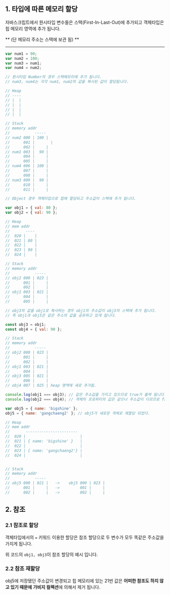 1\. 타입에 따른 메모리 할당
-----------------

 자바스크립트에서 원시타입 변수들은 스택(First-In-Last-Out)에 추가되고 객체타입은 힙 메모리 영역에 추가 됩니다. 

** (단 메모리 주소는 스택에 보관 됨) **

--------------------------------------------------------------------------------------------------------------

```js
var num1 = 90;
var num2 = 100;
var num3 = num1;
var num4 = num2;

// 원시타입 Number의 경우 스택메모리에 추가 됩니다.
// num3, num4는 각각 num1, num2의 값을 복사된 값이 할당됩니다.

// Heap
// ----
// |  |
// |  |
// |  |
// |  |

// Stack 
// memory addr
//           -----
// num2 000 | 100 |
//      001 |       |
//      002 |     |
// num1 003 |  90 |
//      004 |     |
//      005 |     |
// num4 006 | 100 |
//      007 |     |
//      008 |     |
// num3 009 |  90 |
//      010 |     |
//      011 |     |

// Object 경우 객체타입으로 힙에 할당되고 주소값이 스택에 추가 됩니다.

var obj1 = { val: 80 };
var obj2 = { val: 90 };

// Heap
// mem addr 
//       ----
//  020 |    |
//  021 | 80 |
//  022 |    |
//  023 | 90 |
//  024 |    |

// Stack 
// memory addr
//           -----
// obj2 000 | 023 |
//      001 |     |
//      002 |     |
// obj1 003 | 021 |
//      004 |     |
//      005 |     |

// obj3의 값을 obj1로 복사하는 경우 obj1의 주소값이 obj3의 스택에 추가 됩니다.
// 즉 obj1과 obj3은 같은 주소의 값을 공유하고 있게 됩니다.

const obj3 = obj1;
const obj4 = { val: 90 };

// Stack 
// memory addr
//           -----
// obj2 000 | 023 |
//      001 |     |
//      002 |     |
// obj1 003 | 021 |
//      004 |     |
// obj3 005 | 021 |
//      006 |     |
// obj4 007 | 025 | heap 영역에 새로 추가됨.

console.log(obj1 === obj3); // 같은 주소값을 가지고 있으므로 true가 출력 됩니다.
console.log(obj2 === obj4); // 객체의 프로퍼티의 값은 같으나 주소값이 다르므로 false가 출력 됩니다.

var obj5 = { name: 'bigshine' };
obj5 = { name: 'gangchaeng2' }; // obj5가 새로운 객체로 재할당 되었다.

// Heap
// mem addr 
//       -----------------------
//  020 |                        |
//  021 | { name: 'bigshine' }   |
//  022 |                        |
//  023 | { name: 'gangchaeng2'} |
//  024 |                        |


// Stack              
// memory addr          
//           -----      
// obj5 000 | 021 |   ->    obj5 000 | 023 |     
//      001 |     |   ->         001 |     |     
//      002 |     |   ->         002 |     |     
```

2\. 참조
------

###  2.1 참조로 할당

 객체타입에서의 `=` 키워드 이용한 할당은 참조 할당으로 두 변수가 모두 똑같은 주소값을 가지게 됩니다.

 위 코드의 `obj1, obj3`​이 참조 할당의 예시 입니다.

###  2.2 참조 재할당

 obj5에 저장됐던 주소값이 변경되고 힙 메모리에 있는 21번 값은 **어떠한 참조도 하지 않고 있기 때문에** **가비지 컬렉션**에 의해서 제거 됩니다.
